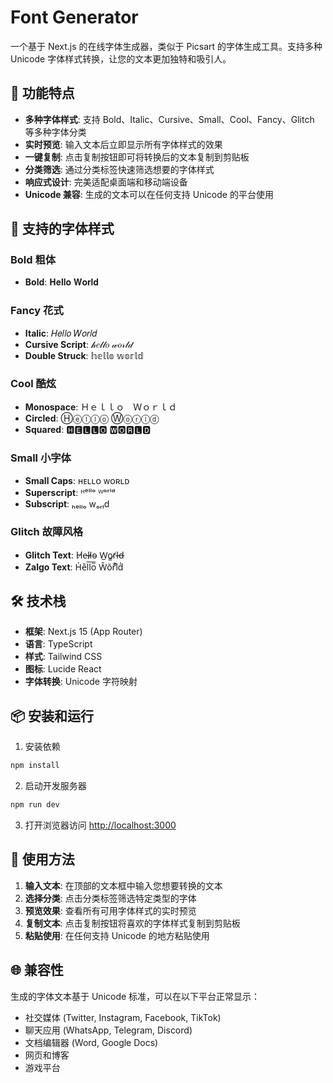 # Font Generator

一个基于 Next.js 的在线字体生成器，类似于 Picsart 的字体生成工具。支持多种 Unicode 字体样式转换，让您的文本更加独特和吸引人。

## 🌟 功能特点

- **多种字体样式**: 支持 Bold、Italic、Cursive、Small、Cool、Fancy、Glitch 等多种字体分类
- **实时预览**: 输入文本后立即显示所有字体样式的效果
- **一键复制**: 点击复制按钮即可将转换后的文本复制到剪贴板
- **分类筛选**: 通过分类标签快速筛选想要的字体样式
- **响应式设计**: 完美适配桌面端和移动端设备
- **Unicode 兼容**: 生成的文本可以在任何支持 Unicode 的平台使用

## 🚀 支持的字体样式

### Bold 粗体
- **Bold**: 𝐇𝐞𝐥𝐥𝐨 𝐖𝐨𝐫𝐥𝐝

### Fancy 花式
- **Italic**: 𝐻𝑒𝑙𝑙𝑜 𝑊𝑜𝑟𝑙𝑑
- **Cursive Script**: 𝒽𝑒𝓁𝓁𝑜 𝓌𝑜𝓇𝓁𝒹
- **Double Struck**: 𝕙𝕖𝕝𝕝𝕠 𝕨𝕠𝕣𝕝𝕕

### Cool 酷炫
- **Monospace**: Ｈｅｌｌｏ　Ｗｏｒｌｄ
- **Circled**: Ⓗⓔⓛⓛⓞ Ⓦⓞⓡⓛⓓ
- **Squared**: 🅷🅴🅻🅻🅾 🆆🅾🆁🅻🅳

### Small 小字体
- **Small Caps**: ʜᴇʟʟᴏ ᴡᴏʀʟᴅ
- **Superscript**: ᴴᵉˡˡᵒ ᵂᵒʳˡᵈ
- **Subscript**: ₕₑₗₗₒ wₒᵣₗd

### Glitch 故障风格
- **Glitch Text**: H̸e̵l̶l̷o̴ W̲o̳r̸l̵d̶
- **Zalgo Text**: H̍e̎l̄l̅o̿ W̑ŏr̐l͒d͗

## 🛠️ 技术栈

- **框架**: Next.js 15 (App Router)
- **语言**: TypeScript
- **样式**: Tailwind CSS
- **图标**: Lucide React
- **字体转换**: Unicode 字符映射

## 📦 安装和运行

1. 安装依赖
```bash
npm install
```

2. 启动开发服务器
```bash
npm run dev
```

3. 打开浏览器访问 [http://localhost:3000](http://localhost:3000)

## 🎯 使用方法

1. **输入文本**: 在顶部的文本框中输入您想要转换的文本
2. **选择分类**: 点击分类标签筛选特定类型的字体
3. **预览效果**: 查看所有可用字体样式的实时预览
4. **复制文本**: 点击复制按钮将喜欢的字体样式复制到剪贴板
5. **粘贴使用**: 在任何支持 Unicode 的地方粘贴使用

## 🌐 兼容性

生成的字体文本基于 Unicode 标准，可以在以下平台正常显示：
- 社交媒体 (Twitter, Instagram, Facebook, TikTok)
- 聊天应用 (WhatsApp, Telegram, Discord)
- 文档编辑器 (Word, Google Docs)
- 网页和博客
- 游戏平台

